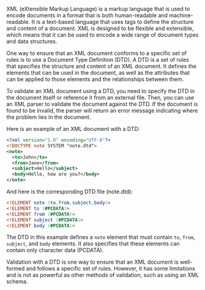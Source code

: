 XML (eXtensible Markup Language) is a markup language that is used to encode documents in a format that is both human-readable and machine-readable. It is a text-based language that uses tags to define the structure and content of a document. XML is designed to be flexible and extensible, which means that it can be used to encode a wide range of document types and data structures.

One way to ensure that an XML document conforms to a specific set of rules is to use a Document Type Definition (DTD). A DTD is a set of rules that specifies the structure and content of an XML document. It defines the elements that can be used in the document, as well as the attributes that can be applied to those elements and the relationships between them.

To validate an XML document using a DTD, you need to specify the DTD in the document itself or reference it from an external file. Then, you can use an XML parser to validate the document against the DTD. If the document is found to be invalid, the parser will return an error message indicating where the problem lies in the document.

Here is an example of an XML document with a DTD:
```xml
<?xml version="1.0" encoding="UTF-8"?>
<!DOCTYPE note SYSTEM "note.dtd">
<note>
  <to>John</to>
  <from>Jane</from>
  <subject>Hello</subject>
  <body>Hello, how are you?</body>
</note>
```

And here is the corresponding DTD file (note.dtd):
```dtd
<!ELEMENT note (to,from,subject,body)>
<!ELEMENT to (#PCDATA)>
<!ELEMENT from (#PCDATA)>
<!ELEMENT subject (#PCDATA)>
<!ELEMENT body (#PCDATA)>
```

The DTD in this example defines a `note` element that must contain `to`, `from`, `subject`, and `body` elements. It also specifies that these elements can contain only character data (PCDATA).

Validation with a DTD is one way to ensure that an XML document is well-formed and follows a specific set of rules. However, it has some limitations and is not as powerful as other methods of validation, such as using an XML schema.
